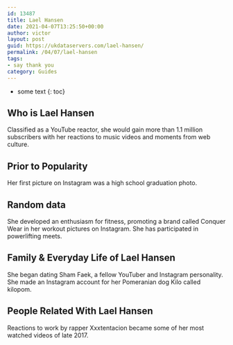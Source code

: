 ```yaml
---
id: 13487
title: Lael Hansen
date: 2021-04-07T13:25:50+00:00
author: victor
layout: post
guid: https://ukdataservers.com/lael-hansen/
permalink: /04/07/lael-hansen
tags:
- say thank you
category: Guides
---
```


* some text
{: toc}


## Who is Lael Hansen



Classified as a YouTube reactor, she would gain more than 1.1 million subscribers with her reactions to music videos and moments from web culture.

                
                
                
## Prior to Popularity



Her first picture on Instagram was a high school graduation photo.

                
                
                
## Random data



She developed an enthusiasm for fitness, promoting a brand called Conquer Wear in her workout pictures on Instagram. She has participated in powerlifting meets.

                
                
                
## Family & Everyday Life of Lael Hansen



She began dating Sham Faek, a fellow YouTuber and Instagram personality. She made an Instagram account for her Pomeranian dog Kilo called kilopom. 

                
                
                
## People Related With Lael Hansen



Reactions to work by rapper Xxxtentacion became some of her most watched videos of late 2017.

                
              
            
          
          
          